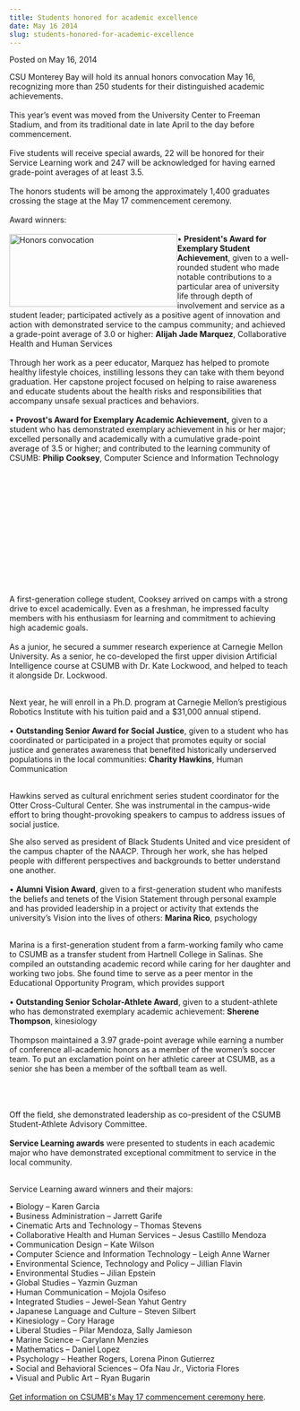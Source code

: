```yaml
---
title: Students honored for academic excellence
date: May 16 2014
slug: students-honored-for-academic-excellence
---
```





<span class="date">Posted on May 16, 2014    </span>
<p>CSU Monterey Bay will hold its annual honors convocation May 16,
recognizing more than 250 students for their distinguished academic
achievements.<br>
<br>
This year&#x2019;s event was moved from the University Center to Freeman
Stadium, and from its traditional date in late April to the day
before commencement.<br>
<br>
Five students will receive special awards, 22 will be honored for
their Service Learning work and 247 will be acknowledged for having
earned grade-point averages of at least 3.5.<br>
<br>
The honors students will be among the approximately 1,400 graduates
crossing the stage at the May 17 commencement ceremony.<br>
<br>
Award winners:<br>
<br>
<img alt="Honors convocation " src="http://news.csumb.edu/sites/default/files/65/attachments/news/images/honors.smaller.jpg" style="width:300px; height:130px; float:left">&#x2022;
<strong>President&apos;s Award for Exemplary Student
Achievement</strong>, given to a well-rounded student who made
notable contributions to a particular area of university life
through depth of involvement and service as a student leader;
participated actively as a positive agent of innovation and action
with demonstrated service to the campus community; and achieved a
grade-point average of 3.0 or higher: <strong>Alijah Jade
Marquez</strong>, Collaborative Health and Human Services<br>
<br>
Through her work as a peer educator, Marquez has helped to promote
healthy lifestyle choices, instilling lessons they can take with
them beyond graduation. Her capstone project focused on helping to
raise awareness and educate students about the health risks and
responsibilities that accompany unsafe sexual practices and
behaviors.<br>
<br>
&#x2022; <strong>Provost&apos;s Award for Exemplary Academic
Achievement,</strong> given to a student who has demonstrated
exemplary achievement in his or her major; excelled personally and
academically with a cumulative grade-point average of 3.5 or
higher; and contributed to the learning community of CSUMB:
<strong>Philip</strong> <strong>Cooksey</strong>, Computer Science
and Information Technology</br></br></br></br></img></br></br></br></br></br></br></br></br></br></br></p>
<p>A first-generation college student, Cooksey arrived on camps
with a strong drive to excel academically. Even as a freshman, he
impressed faculty members with his enthusiasm for learning and
commitment to achieving high academic goals.<br>
<br>
As a junior, he secured a summer research experience at Carnegie
Mellon University. As a senior, he co-developed the first upper
division Artificial Intelligence course at CSUMB with Dr. Kate
Lockwood, and helped to teach it alongside Dr. Lockwood.</br></br></p>
<p>Next year, he will enroll in a Ph.D. program at Carnegie
Mellon&#x2019;s prestigious Robotics Institute with his tuition paid and a
$31,000 annual stipend.<br>
<br>
&#x2022; <strong>Outstanding Senior Award for Social Justice</strong>,
given to a student who has coordinated or participated in a project
that promotes equity or social justice and generates awareness that
benefited historically underserved populations in the local
communities: <strong>Charity Hawkins</strong>, Human
Communication</br></br></p>
<p>Hawkins served as cultural enrichment series student coordinator
for the Otter Cross-Cultural Center. She was instrumental in the
campus-wide effort to bring thought-provoking speakers to campus to
address issues of social justice.</p>
<p>She also served as president of Black Students United and vice
president of the campus chapter of the NAACP. Through her work, she
has helped people with different perspectives and backgrounds to
better understand one another.<br>
<br>
&#x2022; <strong>Alumni Vision Award</strong>, given to a first-generation
student who manifests the beliefs and tenets of the Vision
Statement through personal example and has provided leadership in a
project or activity that extends the university&#x2019;s Vision into the
lives of others: <strong>Marina Rico</strong>, psychology</br></br></p>
<p>Marina is a first-generation student from a farm-working family
who came to CSUMB as a transfer student from Hartnell College in
Salinas. She compiled an outstanding academic record while caring
for her daughter and working two jobs. She found time to serve as a
peer mentor in the Educational Opportunity Program, which provides
support<br>
<br>
&#x2022; <strong>Outstanding Senior Scholar-Athlete Award</strong>, given
to a student-athlete who has demonstrated exemplary academic
achievement: <strong>Sherene Thompson</strong>, kinesiology&#x2028;&#x2028;<br>
<br>
Thompson maintained a 3.97 grade-point average while earning a
number of conference all-academic honors as a member of the women&#x2019;s
soccer team. To put an exclamation point on her athletic career at
CSUMB, as a senior she has been a member of the softball team as
well.</br></br></br></br></p>
<p>Off the field, she demonstrated leadership as co-president of
the CSUMB Student-Athlete Advisory Committee.<br>
<br>
<strong>Service Learning awards</strong> were presented to students
in each academic major who have demonstrated exceptional commitment
to service in the local community.</br></br></p>
<p>Service Learning award winners and their majors: &#x2028;</p>
<p>&#x2022; Biology &#x2013; Karen Garcia<br>
&#x2022; Business Administration &#x2013; Jarrett Garife&#x2028;<br>
&#x2022; Cinematic Arts and Technology &#x2013; Thomas Stevens<br>
&#x2022; Collaborative Health and Human Services &#x2013; Jesus Castillo
Mendoza&#x2028;<br>
&#x2022; Communication Design &#x2013; Kate Wilson<br>
&#x2022; Computer Science and Information Technology &#x2013; Leigh Anne
Warner<br>
&#x2022; Environmental Science, Technology and Policy &#x2013; Jillian
Flavin<br>
&#x2022; Environmental Studies &#x2013; Jilian Epstein&#x2028;&#x2028;<br>
&#x2022; Global Studies &#x2013; Yazmin Guzman<br>
&#x2022; Human Communication &#x2013; Mojola Osifeso<br>
&#x2022; Integrated Studies &#x2013; Jewel-Sean Yahut Gentry&#x2028;<br>
&#x2022; Japanese Language and Culture &#x2013; Steven Silbert<br>
&#x2022; Kinesiology &#x2013; Cory Harage<br>
&#x2022; Liberal Studies &#x2013; Pilar Mendoza, Sally Jamieson<br>
&#x2022; Marine Science &#x2013; Carylann Menzies<br>
&#x2022; Mathematics &#x2013; Daniel Lopez<br>
&#x2022; Psychology &#x2013; Heather Rogers, Lorena Pinon Gutierrez<br>
&#x2022; Social and Behavioral Sciences &#x2013; Ofa Nau&#x2028;Jr., Victoria
Flores<br>
&#x2022; Visual and Public Art &#x2013; Ryan Bugarin<br>
<br>
<a href="http://commencement.csumb.edu/commencement-home" rel="nofollow">Get information on CSUMB&apos;s May 17 commencement ceremony
here</a>.<br>
<br>
&#x2028;</br></br></br></br></br></br></br></br></br></br></br></br></br></br></br></br></br></br></br></br></br></br></p>





